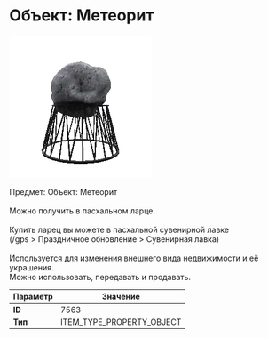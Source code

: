 # Объект: Метеорит

![Item Image](../img/7563.webp?raw=true)

Предмет: Объект: Метеорит<br><br>Можно получить в пасхальном ларце.<br><br>Купить ларец вы можете в пасхальной сувенирной лавке<br>(/gps > Праздничное обновление > Сувенирная лавка)<br><br>Используется для изменения внешнего вида недвижимости и её украшения.<br>Можно использовать, передавать и продавать.


| Параметр | Значение |
|----------|----------|
| **ID** | 7563 |
| **Тип** | ITEM_TYPE_PROPERTY_OBJECT |


